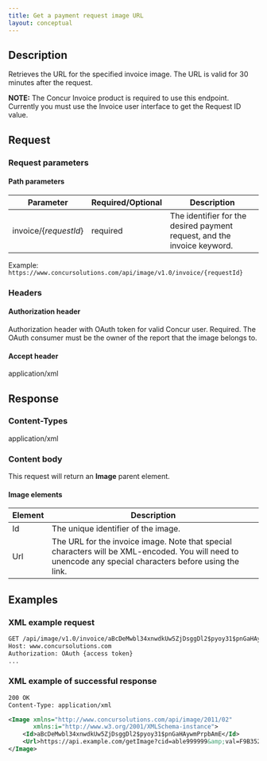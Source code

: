 ```yaml
--- 
title: Get a payment request image URL 
layout: conceptual
--- 
```


## Description 
Retrieves the URL for the specified invoice image. The URL is valid for 30 minutes after the request.

**NOTE:** The Concur Invoice product is required to use this endpoint. Currently you must use the Invoice user interface to get the Request ID value.

## Request 

### Request parameters 

#### Path parameters 

| Parameter | Required/Optional | Description | 
|-----------|-----------|---------------------| 
| invoice/{_requestId_} | required | The identifier for the desired payment request, and the invoice keyword. | 

Example: `https://www.concursolutions.com/api/image/v1.0/invoice/{requestId}` 

### Headers 

#### Authorization header 

Authorization header with OAuth token for valid Concur user. Required. The OAuth consumer must be the owner of the report that the image belongs to. 

#### Accept header 
application/xml 

## Response 

### Content-Types 
application/xml 

### Content body 
This request will return an **Image** parent element. 

#### Image elements 

| Element |  Description | 
|-----------|---------------------| 
| Id | The unique identifier of the image. | 
| Url | The URL for the invoice image. Note that special characters will be XML-encoded. You will need to unencode any special characters before using the link.| 

## Examples 

### XML example request 

```xml 
GET /api/image/v1.0/invoice/aBcDeMwbl34xnwdkUw5ZjDsggDl2$pyoy31$pnGaHAywmPrpbAmE  HTTPS/1.1 
Host: www.concursolutions.com 
Authorization: OAuth {access token}  
...
``` 

### XML example of successful response 

```xml 
200 OK
Content-Type: application/xml

<Image xmlns="http://www.concursolutions.com/api/image/2011/02"
       xmlns:i="http://www.w3.org/2001/XMLSchema-instance">
    <Id>aBcDeMwbl34xnwdkUw5ZjDsggDl2$pyoy31$pnGaHAywmPrpbAmE</Id> 
    <Url>https://api.example.com/getImage?cid=able999999&amp;val=F9B35244G86</Url>
</Image>
```
